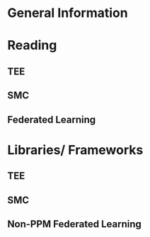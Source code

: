 # General Information

# Reading
## TEE
## SMC
## Federated Learning

# Libraries/ Frameworks
## TEE
## SMC
## Non-PPM Federated Learning
